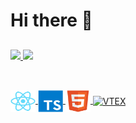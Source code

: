 # Hi there 👋

##

<div>
  <a href="https://github.com/oiviana">
  <img height="180em" src="https://github-readme-stats.vercel.app/api?username=vianinha&show_icons=true&theme=radical&include_all_commits=true&count_private=true"/>
  <img height="180em" src="https://github-readme-stats.vercel.app/api/top-langs/?username=vianinha&layout=compact&langs_count=7&theme=radical"/>
</div>

##

<div style="display: inline_block"><br>
  <img align="center" alt="React Language" height="35" width="40" src="https://raw.githubusercontent.com/devicons/devicon/master/icons/react/react-original.svg">
  <img align="center" alt="TS Language" height="35" width="40" src="https://raw.githubusercontent.com/devicons/devicon/master/icons/typescript/typescript-plain.svg">
  <img align="center" alt="Rafa-HTML" height="35" width="40" src="https://raw.githubusercontent.com/devicons/devicon/master/icons/html5/html5-original.svg">
  <img align="center" alt="VTEX" height="40" width="40" src="https://user-images.githubusercontent.com/76710272/179615567-152f574a-c738-4885-b5d1-0afd12e2c654.png">
</div>

